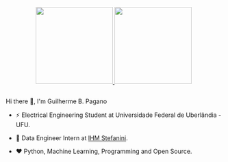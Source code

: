 
<div align="center">
  <a href="https://github.com/gbPagano">
      <img height="180em" src="https://github-readme-stats.vercel.app/api?username=gbpagano&show_icons=true&theme=dracula&hide_border=true&count_private=true&include_all_commits=true"/>
      <img height="180em" src="https://github-readme-stats.vercel.app/api/top-langs/?username=gbpagano&layout=compact&theme=dracula&hide_border=true&langs_count=8"/>
  </a>
</div>

##
  
Hi there 👋,  I'm Guilherme B. Pagano


- ⚡ Electrical Engineering Student at Universidade Federal de Uberlândia - UFU.

- 💼 Data Engineer Intern at [IHM Stefanini](https://www.ihm.com.br/).

- ❤️ Python, Machine Learning, Programming and Open Source.
